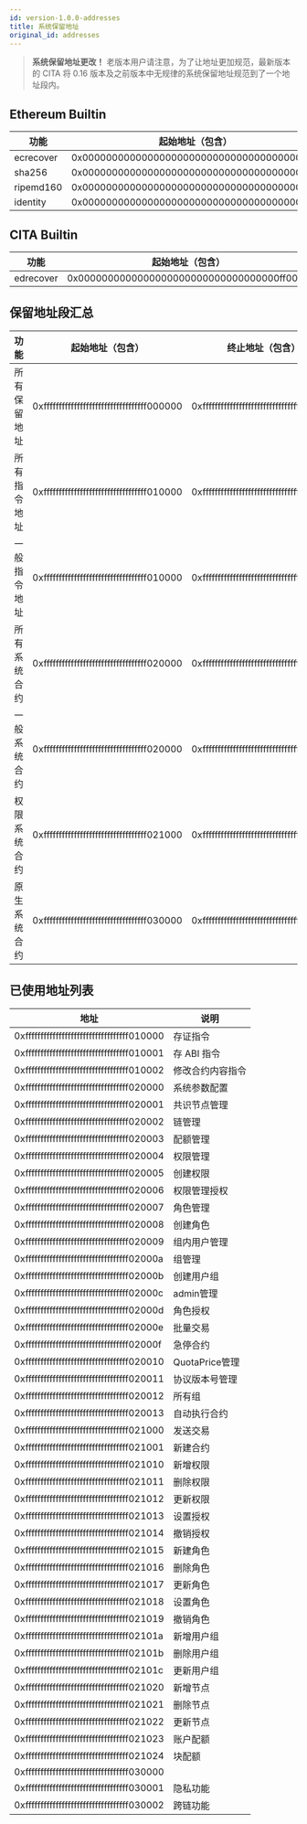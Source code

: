 ```yaml
---
id: version-1.0.0-addresses
title: 系统保留地址
original_id: addresses
---
```


> **系统保留地址更改！** 老版本用户请注意，为了让地址更加规范，最新版本的 CITA 将 0.16 版本及之前版本中无规律的系统保留地址规范到了一个地址段内。

## Ethereum Builtin

| 功能        | 起始地址（包含）                                   |
| --------- | ------------------------------------------ |
| ecrecover | 0x0000000000000000000000000000000000000001 |
| sha256    | 0x0000000000000000000000000000000000000002 |
| ripemd160 | 0x0000000000000000000000000000000000000003 |
| identity  | 0x0000000000000000000000000000000000000004 |


## CITA Builtin

| 功能        | 起始地址（包含）                                   |
| --------- | ------------------------------------------ |
| edrecover | 0x0000000000000000000000000000000000ff0001 |


## 保留地址段汇总

| 功能     | 起始地址（包含）                                   | 终止地址（包含）                                   |
| ------ | ------------------------------------------ | ------------------------------------------ |
| 所有保留地址 | 0xffffffffffffffffffffffffffffffffff000000 | 0xffffffffffffffffffffffffffffffffffffffff |
| 所有指令地址 | 0xffffffffffffffffffffffffffffffffff010000 | 0xffffffffffffffffffffffffffffffffff01ffff |
| 一般指令地址 | 0xffffffffffffffffffffffffffffffffff010000 | 0xffffffffffffffffffffffffffffffffff0100ff |
| 所有系统合约 | 0xffffffffffffffffffffffffffffffffff020000 | 0xffffffffffffffffffffffffffffffffff02ffff |
| 一般系统合约 | 0xffffffffffffffffffffffffffffffffff020000 | 0xffffffffffffffffffffffffffffffffff0200ff |
| 权限系统合约 | 0xffffffffffffffffffffffffffffffffff021000 | 0xffffffffffffffffffffffffffffffffff0210ff |
| 原生系统合约 | 0xffffffffffffffffffffffffffffffffff030000 | 0xffffffffffffffffffffffffffffffffff03ffff |


## 已使用地址列表

| 地址                                         | 说明           |
| ------------------------------------------ | ------------ |
| 0xffffffffffffffffffffffffffffffffff010000 | 存证指令         |
| 0xffffffffffffffffffffffffffffffffff010001 | 存 ABI 指令     |
| 0xffffffffffffffffffffffffffffffffff010002 | 修改合约内容指令     |
| 0xffffffffffffffffffffffffffffffffff020000 | 系统参数配置       |
| 0xffffffffffffffffffffffffffffffffff020001 | 共识节点管理       |
| 0xffffffffffffffffffffffffffffffffff020002 | 链管理          |
| 0xffffffffffffffffffffffffffffffffff020003 | 配额管理         |
| 0xffffffffffffffffffffffffffffffffff020004 | 权限管理         |
| 0xffffffffffffffffffffffffffffffffff020005 | 创建权限         |
| 0xffffffffffffffffffffffffffffffffff020006 | 权限管理授权       |
| 0xffffffffffffffffffffffffffffffffff020007 | 角色管理         |
| 0xffffffffffffffffffffffffffffffffff020008 | 创建角色         |
| 0xffffffffffffffffffffffffffffffffff020009 | 组内用户管理       |
| 0xffffffffffffffffffffffffffffffffff02000a | 组管理          |
| 0xffffffffffffffffffffffffffffffffff02000b | 创建用户组        |
| 0xffffffffffffffffffffffffffffffffff02000c | admin管理      |
| 0xffffffffffffffffffffffffffffffffff02000d | 角色授权         |
| 0xffffffffffffffffffffffffffffffffff02000e | 批量交易         |
| 0xffffffffffffffffffffffffffffffffff02000f | 急停合约         |
| 0xffffffffffffffffffffffffffffffffff020010 | QuotaPrice管理 |
| 0xffffffffffffffffffffffffffffffffff020011 | 协议版本号管理      |
| 0xffffffffffffffffffffffffffffffffff020012 | 所有组          |
| 0xffffffffffffffffffffffffffffffffff020013 | 自动执行合约       |
| 0xffffffffffffffffffffffffffffffffff021000 | 发送交易         |
| 0xffffffffffffffffffffffffffffffffff021001 | 新建合约         |
| 0xffffffffffffffffffffffffffffffffff021010 | 新增权限         |
| 0xffffffffffffffffffffffffffffffffff021011 | 删除权限         |
| 0xffffffffffffffffffffffffffffffffff021012 | 更新权限         |
| 0xffffffffffffffffffffffffffffffffff021013 | 设置授权         |
| 0xffffffffffffffffffffffffffffffffff021014 | 撤销授权         |
| 0xffffffffffffffffffffffffffffffffff021015 | 新建角色         |
| 0xffffffffffffffffffffffffffffffffff021016 | 删除角色         |
| 0xffffffffffffffffffffffffffffffffff021017 | 更新角色         |
| 0xffffffffffffffffffffffffffffffffff021018 | 设置角色         |
| 0xffffffffffffffffffffffffffffffffff021019 | 撤销角色         |
| 0xffffffffffffffffffffffffffffffffff02101a | 新增用户组        |
| 0xffffffffffffffffffffffffffffffffff02101b | 删除用户组        |
| 0xffffffffffffffffffffffffffffffffff02101c | 更新用户组        |
| 0xffffffffffffffffffffffffffffffffff021020 | 新增节点         |
| 0xffffffffffffffffffffffffffffffffff021021 | 删除节点         |
| 0xffffffffffffffffffffffffffffffffff021022 | 更新节点         |
| 0xffffffffffffffffffffffffffffffffff021023 | 账户配额         |
| 0xffffffffffffffffffffffffffffffffff021024 | 块配额          |
| 0xffffffffffffffffffffffffffffffffff030000 |              |
| 0xffffffffffffffffffffffffffffffffff030001 | 隐私功能         |
| 0xffffffffffffffffffffffffffffffffff030002 | 跨链功能         |